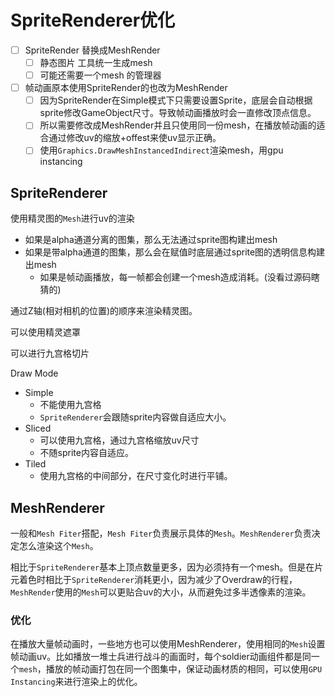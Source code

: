 # SpriteRenderer优化

- [ ] SpriteRender 替换成MeshRender
  - [ ] 静态图片 工具统一生成mesh
  - [ ] 可能还需要一个mesh 的管理器
- [ ] 帧动画原本使用SpriteRender的也改为MeshRender
  - [ ] 因为SpriteRender在Simple模式下只需要设置Sprite，底层会自动根据sprite修改GameObject尺寸。导致帧动画播放时会一直修改顶点信息。
  - [ ] 所以需要修改成MeshRender并且只使用同一份mesh，在播放帧动画的适合通过修改uv的缩放+offest来使uv显示正确。
  - [ ] 使用`Graphics.DrawMeshInstancedIndirect`渲染mesh，用gpu instancing

## SpriteRenderer

使用精灵图的`Mesh`进行uv的渲染

- 如果是alpha通道分离的图集，那么无法通过sprite图构建出mesh
- 如果是带alpha通道的图集，那么会在赋值时底层通过sprite图的透明信息构建出mesh
  - 如果是帧动画播放，每一帧都会创建一个mesh造成消耗。(没看过源码瞎猜的)

通过Z轴(相对相机的位置)的顺序来渲染精灵图。

可以使用精灵遮罩

可以进行九宫格切片

Draw Mode

- Simple
  - 不能使用九宫格
  - `SpriteRenderer`会跟随sprite内容做自适应大小。
- Sliced
  - 可以使用九宫格，通过九宫格缩放uv尺寸
  - 不随sprite内容自适应。
- Tiled
  - 使用九宫格的中间部分，在尺寸变化时进行平铺。

## MeshRenderer

一般和`Mesh Fiter`搭配，`Mesh Fiter`负责展示具体的`Mesh`。`MeshRenderer`负责决定怎么渲染这个`Mesh`。

相比于`SpriteRenderer`基本上顶点数量更多，因为必须持有一个mesh。但是在片元着色时相比于`SpriteRenderer`消耗更小，因为减少了Overdraw的行程，`MeshRender`使用的`Mesh`可以更贴合uv的大小，从而避免过多半透像素的渲染。

### 优化

在播放大量帧动画时，一些地方也可以使用MeshRenderer，使用相同的`Mesh`设置帧动画uv。比如播放一堆士兵进行战斗的画面时，每个soldier动画组件都是同一个`mesh`，播放的帧动画打包在同一个图集中，保证动画材质的相同，可以使用`GPU Instancing`来进行渲染上的优化。

